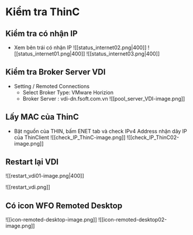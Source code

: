 # Kiểm tra ThinC

## Kiểm tra có nhận IP
- Xem bên trái có nhận IP
![[status_internet02.png|400]]
![[status_internet01.png|400]]
![[status_internet03.png|400]]

## Kiểm tra Broker Server VDI
- Setting / Remoted Connections
	- Select Broker Type: VMware Horizion
	- Broker Server : vdi-dn.fsoft.com.vn
![[pool_server_VDI-image.png]]

## Lấy MAC của ThinC
- Bật nguồn của THIN, bấm ENET tab và check IPv4 Address nhận dãy IP của ThinClient
![[check_IP_ThinC-image.png]]
![[check_IP_ThinC02-image.png]]

## Restart lại VDI
![[restart_vdi01-image.png|400]]

![[restart_vdi.png]]
## Có icon WFO Remoted Desktop

![[icon-remoted-desktop-image.png]]
![[icon-remoted-desktop02-image.png]]
